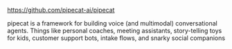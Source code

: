 https://github.com/pipecat-ai/pipecat

pipecat is a framework for building voice (and multimodal) conversational agents. Things like personal coaches, meeting assistants, story-telling toys for kids, customer support bots, intake flows, and snarky social companions